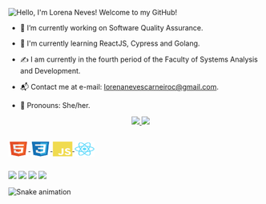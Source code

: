 ![Hello, I'm Lorena Neves! Welcome to my GitHub!](https://github.com/lolisc/lolisc/raw/master/bio.gif)
- 🔭 I’m currently working on Software Quality Assurance.
- 🌱 I'm currently learning ReactJS, Cypress and Golang.
- ✍ I am currently in the fourth period of the Faculty of Systems Analysis and Development.
- 📬 Contact me at e-mail: lorenanevescarneiroc@gmail.com.
- 👩 Pronouns: She/her. 
  
  <div align="center">
  <a href="https://github.com/lolisc">
  <img width="49%" src="https://github-readme-stats.vercel.app/api?username=lolisc&show_icons=true&theme=dracula&include_all_commits=true&count_private=true"/>
  <img width="50%" src="https://github-readme-stats.vercel.app/api/top-langs/?username=lolisc&layout=compact&langs_count=7&theme=dracula"/>
</div>
  <div style="display: inline_block"><br>
  <img align="center" alt="Lorena-HTML" height="30" width="40" src="https://raw.githubusercontent.com/devicons/devicon/master/icons/html5/html5-original.svg">
  <img align="center" alt="Lorena-CSS" height="30" width="40" src="https://raw.githubusercontent.com/devicons/devicon/master/icons/css3/css3-original.svg">
  <img align="center" alt="Lorena-Js" height="30" width="40" src="https://raw.githubusercontent.com/devicons/devicon/master/icons/javascript/javascript-plain.svg">
  <img align="center" alt="Lorena-React" height="30" width="40" src="https://raw.githubusercontent.com/devicons/devicon/master/icons/react/react-original.svg">
</div>
  
  ##
  
  <div> 
  <a href="https://www.facebook.com/Lorenanevesss/" target="_blank"><img src="https://img.shields.io/badge/Facebook-1877F2?style=for-the-badge&logo=facebook&logoColor=white" target="_blank"></a>
  <a href="https://www.instagram.com/loolisc/" target="_blank"><img src="https://img.shields.io/badge/-Instagram-%23E4405F?style=for-the-badge&logo=instagram&logoColor=white" target="_blank"></a>
  <a href = "mailto:lorenanevescarneiroc@gmail.com"><img src="https://img.shields.io/badge/-Gmail-%23333?style=for-the-badge&logo=gmail&logoColor=white" target="_blank"></a>
  <a href="https://www.linkedin.com/in/lorena-neves-279264121/" target="_blank"><img src="https://img.shields.io/badge/-LinkedIn-%230077B5?style=for-the-badge&logo=linkedin&logoColor=white" target="_blank"></a> 

![Snake animation](https://github.com/lolisc/lolisc/blob/output/github-contribution-grid-snake.svg)
</div>
